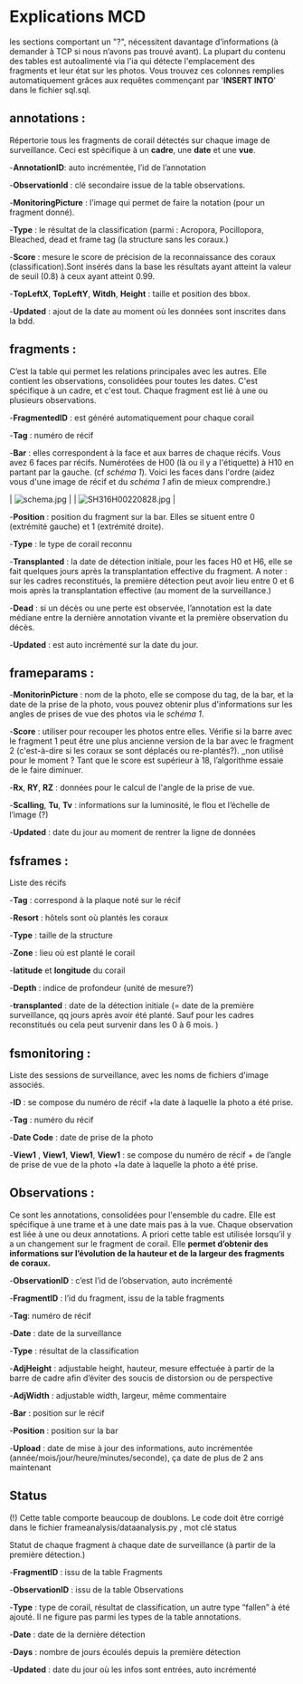 # Explications MCD
les sections comportant un "?", nécessitent davantage d’informations (à demander à TCP si nous n’avons pas trouvé avant).
La plupart du contenu des tables est autoalimenté via l'ia qui détecte l'emplacement des fragments et leur état sur les photos. Vous trouvez ces colonnes remplies automatiquement grâces aux requêtes commençant par '**INSERT INTO**' dans le fichier sql.sql.


## annotations : 


Répertorie tous les fragments de corail détectés sur chaque image de surveillance. Ceci est spécifique à un **cadre**, une **date** et une **vue**.


-**AnnotationID**: auto incrémentée, l’id de l’annotation


-**ObservationId** : clé secondaire issue de la table observations. 


-**MonitoringPicture** : l’image qui permet de faire la notation (pour un fragment donné).


-**Type** : le résultat de la classification (parmi : Acropora, Pocillopora, Bleached, dead et frame tag (la structure sans les coraux.)


-**Score** : mesure le score de précision de la reconnaissance des coraux (classification).Sont insérés dans la base les résultats ayant atteint la valeur de seuil (0.8) à ceux ayant atteint 0.99.


-**TopLeftX**, **TopLeftY**, **Witdh**, **Height** : taille et position des bbox.


-**Updated** : ajout de la date au moment où les données sont inscrites dans la bdd.


## fragments :


C’est la table qui permet les relations principales avec les autres. Elle contient les observations, consolidées pour toutes les dates. C'est spécifique à un cadre, et c'est tout. Chaque fragment est lié à une ou plusieurs observations.
 


-**FragmentedID** : est généré automatiquement pour chaque corail


-**Tag** : numéro de récif


-**Bar** : elles correspondent à la face et aux barres de chaque récifs. Vous avez 6 faces par récifs. Numérotées de H00 (là ou il y a l'étiquette) à H10 en partant par la gauche. (cf *schéma 1*). Voici les faces dans l'ordre (aidez vous d'une image de récif et du *schéma 1* afin de mieux comprendre.)


| ![schema.jpg](readme_db_pic/schema.jpg) |
| ![SH316H00220828.jpg](readme_db_pic/SH316H00220828.jpg) |


-**Position** : position du fragment sur la bar. Elles se situent entre 0 (extrémité gauche) et 1 (extrémité droite).


-**Type** : le type de corail reconnu 


-**Transplanted** : la date de détection initiale, pour les faces H0 et H6, elle se fait quelques jours après la transplantation effective du fragment. A noter : sur les cadres reconstitués, la première détection peut avoir lieu entre 0 et 6 mois après la transplantation effective (au moment de la surveillance.)


-**Dead** : si un décès ou une perte est observée, l’annotation est la date médiane entre la dernière annotation vivante et la première observation du décès.


-**Updated** : est auto incrémenté sur la date du jour.


## frameparams :


-**MonitorinPicture** : nom de la photo, elle se compose du tag, de la bar, et la date de la prise de la photo, vous pouvez obtenir plus d'informations sur les angles de prises de vue des photos via le *schéma 1*.


-**Score** : utiliser pour recouper les photos entre elles. Vérifie si la barre avec le fragment 1 peut être une plus ancienne version de la bar avec le fragment 2 (c'est-à-dire si les coraux se sont déplacés ou re-plantés?). _non utilisé pour le moment ? Tant que le score est supérieur à 18, l’algorithme essaie de le faire diminuer. 


-**Rx**, **RY**, **RZ** : données pour le calcul de l'angle de la prise de vue.


-**Scalling**, **Tu**, **Tv** : informations sur la luminosité, le flou et l’échelle de l’image (?)


-**Updated** : date du jour au moment de rentrer la ligne de données




## fsframes :


Liste des récifs


-**Tag** : correspond à la plaque noté sur le récif


-**Resort** : hôtels sont où plantés les coraux 


-**Type** : taille de la structure 


-**Zone** : lieu où est planté le corail


-**latitude** et **longitude** du corail


-**Depth** : indice de profondeur (unité de mesure?)


-**transplanted** : date de la détection initiale (= date de la première surveillance, qq jours après avoir été planté. Sauf pour les cadres reconstitués ou cela peut survenir dans les 0 à 6 mois. )


## fsmonitoring : 


Liste des sessions de surveillance, avec les noms de fichiers d'image associés.




-**ID** : se compose du numéro de récif +la date à laquelle la photo a été prise.


-**Tag** : numéro du récif


-**Date Code** : date de prise de la photo


-**View1** , **View1**, **View1**, **View1** : se compose du numéro de récif + de l’angle de prise de vue de la photo +la date à laquelle la photo a été prise.


## Observations : 


Ce sont les annotations, consolidées pour l'ensemble du cadre. Elle est spécifique à une trame et à une date mais pas à la vue. Chaque observation est liée à une ou deux annotations. A priori cette table est utilisée lorsqu’il y a un changement sur le fragment de corail. Elle **permet d’obtenir des informations sur l’évolution de la hauteur et de la largeur des fragments de coraux.**


-**ObservationID** : c’est l’id de l’observation, auto incrémenté


-**FragmentID** : l’id du fragment, issu de la table fragments 


-**Tag**: numéro de récif


-**Date** : date de la surveillance


-**Type** : résultat de la classification


-**AdjHeight** : adjustable height, hauteur, mesure effectuée à partir de la barre de cadre afin d’éviter des soucis de distorsion ou de perspective


-**AdjWidth** : adjustable width, largeur, même commentaire


-**Bar** : position sur le récif


-**Position** : position sur la bar


-**Upload** : date de mise à jour des informations, auto incrémentée (année/mois/jour/heure/minutes/seconde), ça date de plus de 2 ans maintenant




## Status


(!) Cette table comporte beaucoup de doublons. Le code doit être corrigé dans le fichier frameanalysis/dataanalysis.py , mot clé status


Statut de chaque fragment à chaque date de surveillance (à partir de la première détection.)


-**FragmentID** : issu de la table Fragments


-**ObservationID** : issu de la table Observations


-**Type** : type de corail, résultat de classification, un autre type “fallen” à été ajouté. Il ne figure pas parmi les types de la table annotations. 


-**Date** : date de la dernière détection


-**Days** : nombre de jours écoulés depuis la première détection


-**Updated** : date du jour où les infos sont entrées, auto incrémenté







